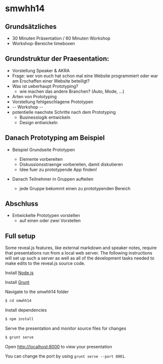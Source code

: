 smwhh14
=======
## Grundsätzliches

- 30 Minuten Präsentation / 60 Minuten Workshop
- Workshop-Bereiche timeboxen

## Grundstruktur der Praesentation:

- Vorstellung Speaker & AKRA
- Frage: wer von euch hat schon mal eine Website programmiert oder war am Erschaffen einer Website beteiligt?
- Was ist ueberhaupt Prototyping?
  - wie machen das andere Branchen? (Auto, Mode, ...)
- Arten von Prototyping
- Vorstellung fehlgeschlagene Prototypen
- -- Workshop --
- potentielle naechste Schritte nach dem Prototyping
  - Businesslogik entwickeln
  - Design entiwickeln

## Danach Prototyping am Beispiel

- Beispiel Grundseite Prototypen
  - Elemente vorbereiten
  - Diskussionsstraenge vorbereiten, damit diskutieren
  - Idee fuer zu prototypende App finden!

- Danach Teilnehmer in Gruppen aufteilen
  - jede Gruppe bekommt einen zu prototypenden Bereich

## Abschluss

- Entwickelte Prototypen vorstellen
  - auf einen oder zwei Vorstellen

## Full setup

Some reveal.js features, like external markdown and speaker notes, require that presentations run from a local web server. The following instructions will set up such a server as well as all of the development tasks needed to make edits to the reveal.js source code.

Install [Node.js](http://nodejs.org/)

Install [Grunt](http://gruntjs.com/getting-started#installing-the-cli)

Navigate to the smwhh14 folder
```sh
$ cd smwhh14
```

Install dependencies
```sh
$ npm install
```

Serve the presentation and monitor source files for changes
```sh
$ grunt serve
```

Open <http://localhost:8000> to view your presentation

You can change the port by using `grunt serve --port 8001`.
